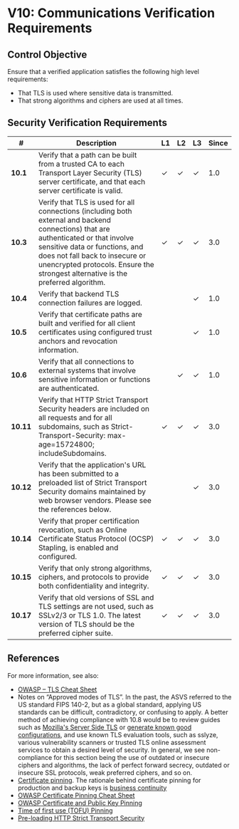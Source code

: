 # V10: Communications Verification Requirements

## Control Objective

Ensure that a verified application satisfies the following high level requirements:

* That TLS is used where sensitive data is transmitted.
* That strong algorithms and ciphers are used at all times.

## Security Verification Requirements

| # | Description | L1 | L2 | L3 | Since |
| --- | --- | --- | --- | -- | -- |
| **10.1** | Verify that a path can be built from a trusted CA to each Transport Layer Security (TLS) server certificate, and that each server certificate is valid. | ✓ | ✓ | ✓ | 1.0 |
| **10.3** | Verify that TLS is used for all connections (including both external and backend connections) that are authenticated or that involve sensitive data or functions, and does not fall back to insecure or unencrypted protocols. Ensure the strongest alternative is the preferred algorithm. | ✓ | ✓ | ✓ | 3.0 |
| **10.4** | Verify that backend TLS connection failures are logged. |  |  | ✓ | 1.0 |
| **10.5** | Verify that certificate paths are built and verified for all client certificates using configured trust anchors and revocation information. |  |  | ✓ | 1.0 |
| **10.6** | Verify that all connections to external systems that involve sensitive information or functions are authenticated. |  | ✓ | ✓ | 1.0 |
| **10.11** | Verify that HTTP Strict Transport Security headers are included on all requests and for all subdomains, such as Strict-Transport-Security: max-age=15724800; includeSubdomains. | ✓ | ✓ | ✓ | 3.0 |
| **10.12** | Verify that the application's URL has been submitted to a preloaded list of Strict Transport Security domains maintained by web browser vendors. Please see the references below. |  |  | ✓ | 3.0 |
| **10.14** | Verify that proper certification revocation, such as Online Certificate Status Protocol (OCSP) Stapling, is enabled and configured. | ✓ | ✓ | ✓ | 3.0 |
| **10.15** | Verify that only strong algorithms, ciphers, and protocols to provide both confidentiality and integrity. | ✓ | ✓ | ✓ | 3.0 |
| **10.17** | Verify that old versions of SSL and TLS settings are not used, such as SSLv2/3 or TLS 1.0. The latest version of TLS should be the preferred cipher suite. | ✓ | ✓ | ✓ | 3.0 |

## References

For more information, see also:

* [OWASP – TLS Cheat Sheet](https://www.owasp.org/index.php/Transport_Layer_Protection_Cheat_Sheet)
* Notes on “Approved modes of TLS”. In the past, the ASVS referred to the US standard FIPS 140-2, but as a global standard, applying US standards can be difficult, contradictory, or confusing to apply. A better method of achieving compliance with 10.8 would be to review guides such as [Mozilla's Server Side TLS](https://wiki.mozilla.org/Security/Server_Side_TLS) or  [generate known good configurations](https://mozilla.github.io/server-side-tls/ssl-config-generator/), and use known TLS evaluation tools, such as sslyze, various vulnerability scanners or trusted TLS online assessment services to obtain a desired level of security. In general, we see non-compliance for this section being the use of outdated or insecure ciphers and algorithms, the lack of perfect forward secrecy, outdated or insecure SSL protocols, weak preferred ciphers, and so on.
* [Certificate pinning](https://tools.ietf.org/html/rfc7469). The rationale behind certificate pinning for production and backup keys is [business continuity](https://noncombatant.org/2015/05/01/about-http-public-key-pinning/)
* [OWASP Certificate Pinning Cheat Sheet](https://www.owasp.org/index.php/Pinning_Cheat_Sheet)
* [OWASP Certificate and Public Key Pinning](https://www.owasp.org/index.php/Certificate_and_Public_Key_Pinning)
* [Time of first use (TOFU) Pinning](https://developer.mozilla.org/en/docs/Web/Security/Public_Key_Pinning)
* [Pre-loading HTTP Strict Transport Security](https://www.chromium.org/hsts)
